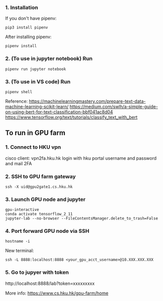 ### 1. Installation

If you don't have pipenv:
```
pip3 install pipenv
```

After installing pipenv:
```
pipenv install
```

### 2. (To use in jupyter notebook) Run

```
pipenv run jupyter notebook
```

### 3. (To use in VS code) Run
```
pipenv shell
```

Reference:
https://machinelearningmastery.com/prepare-text-data-machine-learning-scikit-learn/
https://medium.com/swlh/a-simple-guide-on-using-bert-for-text-classification-bbf041ac8d04
https://www.tensorflow.org/text/tutorials/classify_text_with_bert

## To run in GPU farm

### 1. Connect to HKU vpn
cisco client: vpn2fa.hku.hk
login with hku portal username and password and mail 2FA

### 2. SSH to GPU farm gateway
```
ssh -X uid@gpu2gate1.cs.hku.hk
```

### 3. Launch GPU node and jupyter
```
gpu-interactive
conda activate tensorflow_2_11
jupyter-lab --no-browser --FileContentsManager.delete_to_trash=False
```

### 4. Port forward GPU node via SSH
```
hostname -i
```
New terminal:
```
ssh -L 8888:localhost:8888 <your_gpu_acct_username>@10.XXX.XXX.XXX
```

### 5. Go to jupyer with token
http://localhost:8888/lab?token=xxxxxxxxx

More info:
https://www.cs.hku.hk/gpu-farm/home
